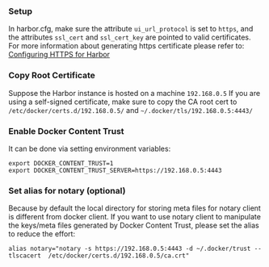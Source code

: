 ### Setup
In harbor.cfg, make sure the attribute ```ui_url_protocol``` is set to ```https```, and the attributes ```ssl_cert``` and ```ssl_cert_key``` are pointed to valid certificates.  For more information about generating https certificate please refer to:  [Configuring HTTPS for Harbor](configure_https.md) 

### Copy Root Certificate
Suppose the Harbor instance is hosted on a machine ```192.168.0.5```
If you are using a self-signed certificate, make sure to copy the CA root cert to ```/etc/docker/certs.d/192.168.0.5/``` and ```~/.docker/tls/192.168.0.5:4443/```

### Enable Docker Content Trust
It can be done via setting environment variables:

```
export DOCKER_CONTENT_TRUST=1
export DOCKER_CONTENT_TRUST_SERVER=https://192.168.0.5:4443
```

### Set alias for notary (optional)
Because by default the local directory for storing meta files for notary client is different from docker client.  If you want to use notary client to manipulate the keys/meta files generated by Docker Content Trust, please set the alias to reduce the effort:

```
alias notary="notary -s https://192.168.0.5:4443 -d ~/.docker/trust --tlscacert  /etc/docker/certs.d/192.168.0.5/ca.crt"

```
